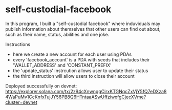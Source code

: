 # self-custodial-facebook

In this program, I built a "self-custodial facebook" where induviduals may publish information about themselves that other users can find out about, such as their name, status, abilities and one joke.

Instructions

- here we create a new account for each user using PDAs
- every 'facebook_account' is a PDA with seeds that includes their 'WALLET_ADDRESS' and 'CONSTANT_PREFIX'
- the 'update_status' instrcution allows user to update their status
- the third instruction will allow users to close their account

Deployed successfully on devnet: https://explorer.solana.com/tx/2z94cXnwnggCirxKTGNqcZxVjY5fQ7eDXza84WaPuMv1CcKnfxTujJY56PB8Q6HTntaaASwUffziwxfgCjecXVme?cluster=devnet
